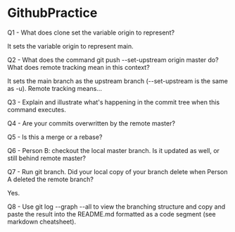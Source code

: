 # GithubPractice
Q1 - What does clone set the variable origin to represent?

It sets the variable origin to represent main.

Q2 - What does the command git push --set-upstream origin master do? What does remote tracking mean in this context?

It sets the main branch as the upstream branch (--set-upstream is the same as -u). Remote tracking means...

Q3 - Explain and illustrate what's happening in the commit tree when this command executes.

Q4 - Are your commits overwritten by the remote master?

Q5 - Is this a merge or a rebase?

Q6 - Person B: checkout the local master branch. Is it updated as well, or still behind remote master?

Q7 - Run git branch. Did your local copy of your branch delete when Person A deleted the remote branch?

Yes.

Q8 - Use git log --graph --all to view the branching structure and copy and paste the result into the README.md formatted as a code segment (see markdown cheatsheet).


